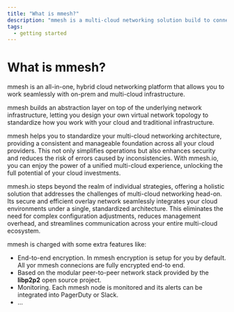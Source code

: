 ```yaml
---
title: "What is mmesh?"
description: "mmesh is a multi-cloud networking solution build to connect applications in minutes"
tags:
  - getting started
---
```


# What is mmesh?

mmesh is an all-in-one, hybrid cloud networking platform that allows you to work seamlessly with on-prem and multi-cloud infrastructure.

mmesh builds an abstraction layer on top of the underlying network infrastructure, letting you design your own virtual network topology to standardize how you work with your cloud and traditional infrastructure.

mmesh helps you to standardize your multi-cloud networking architecture, providing a consistent and manageable foundation across all your cloud providers. This not only simplifies operations but also enhances security and reduces the risk of errors caused by inconsistencies. With mmesh.io, you can enjoy the power of a unified multi-cloud experience, unlocking the full potential of your cloud investments.

mmesh.io steps beyond the realm of individual strategies, offering a holistic solution that addresses the challenges of multi-cloud networking head-on. Its secure and efficient overlay network seamlessly integrates your cloud environments under a single, standardized architecture. This eliminates the need for complex configuration adjustments, reduces management overhead, and streamlines communication across your entire multi-cloud ecosystem.

mmesh is charged with some extra features like:

* End-to-end encryption. In mmesh encryption is setup for you by default. All yor mmesh connecions are fully encrypted end-to end.
* Based on the modular peer-to-peer network stack provided by the **libp2p2** open source project.
* Monitoring. Each mmesh node is monitored and its alerts can be integrated into PagerDuty or Slack.
* ...